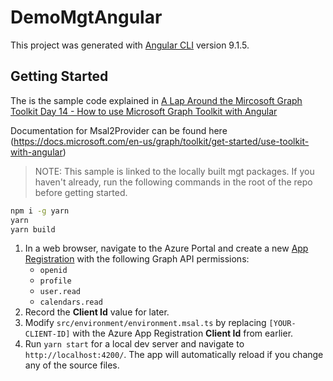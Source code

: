 # DemoMgtAngular

This project was generated with [Angular CLI](https://github.com/angular/angular-cli) version 9.1.5.

## Getting Started
The is the sample code explained in [A Lap Around the Mircosoft Graph Toolkit Day 14 - How to use Microsoft Graph Toolkit with Angular](https://developer.microsoft.com/en-us/graph/blogs/a-lap-around-microsoft-graph-toolkit-day-14-using-microsoft-graph-toolkit-with-angular/)

Documentation for Msal2Provider can be found here (https://docs.microsoft.com/en-us/graph/toolkit/get-started/use-toolkit-with-angular)

> NOTE: This sample is linked to the locally built mgt packages. If you haven't already, run the following commands in the root of the repo before getting started.
```bash
npm i -g yarn
yarn
yarn build
```

1. In a web browser, navigate to the Azure Portal and create a new [App Registration](http://aka.ms/AppRegistrations) with the following Graph API permissions:
    * `openid`
    * `profile`
    * `user.read`
    * `calendars.read`
1. Record the **Client Id** value for later.
1. Modify `src/environment/environment.msal.ts` by replacing `[YOUR-CLIENT-ID]` with the Azure App Registration **Client Id** from earlier.
1. Run `yarn start` for a local dev server and navigate to `http://localhost:4200/`. The app will automatically reload if you change any of the source files.
